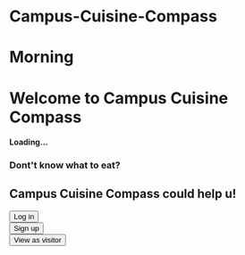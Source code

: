 # Campus-Cuisine-Compass

<h1>Morning</h1>
<h1>Welcome to Campus Cuisine Compass</h1>

<div class="container mt-3">
  <div class="progress">
    <div class="progress-bar" style="width:70%"</div>
       <h4>Loading...</h4>
  </div>
</div>

<div class="container-fluid p-5 bg-primary text-white text-center">
 <h3>Dont't know what to eat?</h3>
 <h2>Campus Cuisine Compass could help u!</h2>
</div>
  

<div class="container mt-3">
<button type="button" class="btn btn-log in">Log in</button>
</div>
<div class="container mt-3">
<button type="button" class="btn btn-log in">Sign up</button>
</div>
<div class="container mt-3">
<button type="button" class="btn btn-link">View as visitor</button> 
</div>


